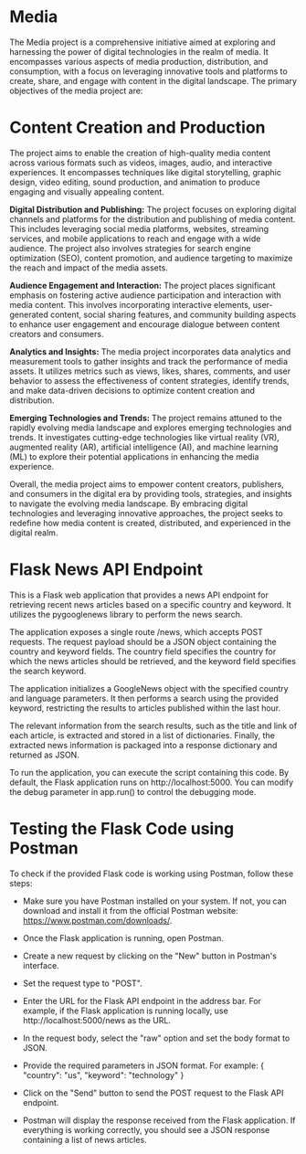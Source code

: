 # Media
The  Media project is a comprehensive initiative aimed at exploring and harnessing the power of digital technologies in the realm of media. It encompasses various aspects of  media production, distribution, and consumption, with a focus on leveraging innovative tools and platforms to create, share, and engage with content in the digital landscape.
The primary objectives of the media project are:

# Content Creation and Production
The project aims to enable the creation of high-quality media content across various formats such as videos, images, audio, and interactive experiences. It encompasses techniques like digital storytelling, graphic design, video editing, sound production, and animation to produce engaging and visually appealing content.

**Digital Distribution and Publishing:**
The project focuses on exploring digital channels and platforms for the distribution and publishing of media content. This includes leveraging social media platforms, websites, streaming services, and mobile applications to reach and engage with a wide audience. The project also involves strategies for search engine optimization (SEO), content promotion, and audience targeting to maximize the reach and impact of the media assets.

**Audience Engagement and Interaction:** 
The project places significant emphasis on fostering active audience participation and interaction with media content. This involves incorporating interactive elements, user-generated content, social sharing features, and community building aspects to enhance user engagement and encourage dialogue between content creators and consumers.

**Analytics and Insights:** 
The media project incorporates data analytics and measurement tools to gather insights and track the performance of media assets. It utilizes metrics such as views, likes, shares, comments, and user behavior to assess the effectiveness of content strategies, identify trends, and make data-driven decisions to optimize content creation and distribution.

**Emerging Technologies and Trends:** 
The project remains attuned to the rapidly evolving media landscape and explores emerging technologies and trends. It investigates cutting-edge technologies like virtual reality (VR), augmented reality (AR), artificial intelligence (AI), and machine learning (ML) to explore their potential applications in enhancing the media experience.

Overall, the media project aims to empower content creators, publishers, and consumers in the digital era by providing tools, strategies, and insights to navigate the evolving media landscape. By embracing digital technologies and leveraging innovative approaches, the project seeks to redefine how media content is created, distributed, and experienced in the digital realm.

# Flask News API Endpoint

This is a Flask web application that provides a news API endpoint for retrieving recent news articles based on a specific country and keyword. It utilizes the pygooglenews library to perform the news search.

The application exposes a single route /news, which accepts POST requests. The request payload should be a JSON object containing the country and keyword fields. The country field specifies the country for which the news articles should be retrieved, and the keyword field specifies the search keyword.

The application initializes a GoogleNews object with the specified country and language parameters. It then performs a search using the provided keyword, restricting the results to articles published within the last hour.

The relevant information from the search results, such as the title and link of each article, is extracted and stored in a list of dictionaries. Finally, the extracted news information is packaged into a response dictionary and returned as JSON.

To run the application, you can execute the script containing this code. By default, the Flask application runs on http://localhost:5000. You can modify the debug parameter in app.run() to control the debugging mode.

# Testing the Flask Code using Postman

To check if the provided Flask code is working using Postman, follow these steps:

* Make sure you have Postman installed on your system. If not, you can download and install it from the official Postman website: https://www.postman.com/downloads/.

* Once the Flask application is running, open Postman.

* Create a new request by clicking on the "New" button in Postman's interface.

* Set the request type to "POST".

* Enter the URL for the Flask API endpoint in the address bar. For example, if the Flask application is running locally, use http://localhost:5000/news as the URL.

* In the request body, select the "raw" option and set the body format to JSON.

* Provide the required parameters in JSON format. For example:
{
  "country": "us",
  "keyword": "technology"
}
* Click on the "Send" button to send the POST request to the Flask API endpoint.

* Postman will display the response received from the Flask application. If everything is working correctly, you should see a JSON response containing a list of news articles.








